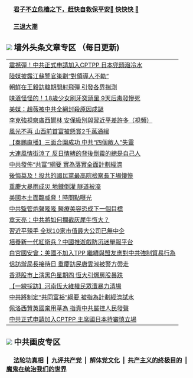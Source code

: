 
 ### &nbsp;&nbsp;&nbsp;&nbsp; [君子不立危樯之下，赶快自救保平安🍎 快快快 📩](https://github.com/pwgy/td/blob/master/README.md)

 ### &nbsp;&nbsp;&nbsp;&nbsp; [三退大潮](https://eqbpwckh.azureedge.net/?key=wjsottsjpndjwfkg&pin=65881581&ag=ogQuit&from=pw2) 

## <img src="https://img.icons8.com/cute-clipart/2x/circled-right.png"> 墙外头条文章专区 （每日更新)

<Table>
<tr><td colspan="2" align="left"><a href="https://eqbpwckh.azureedge.net/?ag=c1501599&key=wjsottsjpndjwfkg&from=pw2">震撼彈！中共正式申請加入CPTPP 日本兜頭潑冷水
</a></td></tr>
<tr><td colspan="2" align="left"><a href="https://eqbpwckh.azureedge.net/?ag=c1501583&key=wjsottsjpndjwfkg&from=pw2">陸媒披露江蘇警官策劃“對領導人不軌”
</a></td></tr>
<tr><td colspan="2" align="left"><a href="https://eqbpwckh.azureedge.net/?ag=c1501518&key=wjsottsjpndjwfkg&from=pw2">朝鮮在王毅訪韓期間射飛彈 引發各界揣測
</a></td></tr>
<tr><td colspan="2" align="left"><a href="https://eqbpwckh.azureedge.net/?ag=c1501592&key=wjsottsjpndjwfkg&from=pw2">味道怪怪的！18歲少女刷牙突頭暈 9天后毒發慘死
</a></td></tr>
<tr><td colspan="2" align="left"><a href="https://eqbpwckh.azureedge.net/?ag=c1501581&key=wjsottsjpndjwfkg&from=pw2">美媒：趙薇被中共全網封殺原因成謎
</a></td></tr>
<tr><td colspan="2" align="left"><a href="https://eqbpwckh.azureedge.net/?ag=c1501558&key=wjsottsjpndjwfkg&from=pw2">李克強視察廣西鬰林 安保級別與習近平差許多（視頻）
</a></td></tr>
<tr><td colspan="2" align="left"><a href="https://eqbpwckh.azureedge.net/?ag=c1501600&key=wjsottsjpndjwfkg&from=pw2">風光不再 山西前首富被懸賞2千萬通緝
</a></td></tr>
<tr><td colspan="2" align="left"><a href="https://eqbpwckh.azureedge.net/?ag=c1501616&key=wjsottsjpndjwfkg&from=pw2">【秦鵬直播】三面合圍成功 中共“四個敵人”失靈
</a></td></tr>
<tr><td colspan="2" align="left"><a href="https://eqbpwckh.azureedge.net/?ag=c1501612&key=wjsottsjpndjwfkg&from=pw2">大連風情街涼了 反日情緒的背後倒霉的總是自己人
</a></td></tr>
<tr><td colspan="2" align="left"><a href="https://eqbpwckh.azureedge.net/?ag=c1501614&key=wjsottsjpndjwfkg&from=pw2">中共發佈“共富”綱要 實為落實全面計劃經濟
</a></td></tr>
<tr><td colspan="2" align="left"><a href="https://eqbpwckh.azureedge.net/?ag=c1501598&key=wjsottsjpndjwfkg&from=pw2">後悔莫及！投共的國民黨最高院檢察長下場悽慘
</a></td></tr>
<tr><td colspan="2" align="left"><a href="https://eqbpwckh.azureedge.net/?ag=c1501582&key=wjsottsjpndjwfkg&from=pw2">重慶大暴雨成災 地鐵倒灌 隧道被淹
</a></td></tr>
<tr><td colspan="2" align="left"><a href="https://eqbpwckh.azureedge.net/?ag=c1501605&key=wjsottsjpndjwfkg&from=pw2">美國本土面臨威脅！時間點曝光
</a></td></tr>
<tr><td colspan="2" align="left"><a href="https://eqbpwckh.azureedge.net/?ag=c1501575&key=wjsottsjpndjwfkg&from=pw2">中共監管炮聲隆隆 醫療美容恐成下一個目標
</a></td></tr>
<tr><td colspan="2" align="left"><a href="https://eqbpwckh.azureedge.net/?ag=c1501557&key=wjsottsjpndjwfkg&from=pw2">章天亮：中共將如何攔截灰犀牛恆大？
</a></td></tr>
<tr><td colspan="2" align="left"><a href="https://eqbpwckh.azureedge.net/?ag=c1501597&key=wjsottsjpndjwfkg&from=pw2">習近平辣手 全球10家市值最大公司已無中企
</a></td></tr>
<tr><td colspan="2" align="left"><a href="https://eqbpwckh.azureedge.net/?ag=c1501610&key=wjsottsjpndjwfkg&from=pw2">培養新一代紅衛兵？中國推遊戲防沉迷舉報平台
</a></td></tr>
<tr><td colspan="2" align="left"><a href="https://eqbpwckh.azureedge.net/?ag=c1501607&key=wjsottsjpndjwfkg&from=pw2">白宮國安會：美國不加入TPP 繼續與盟友應對中共強制貿易行為
</a></td></tr>
<tr><td colspan="2" align="left"><a href="https://eqbpwckh.azureedge.net/?ag=c1501521&key=wjsottsjpndjwfkg&from=pw2">信訪辦局長接待日 重慶訪民唐雲淑被警方帶走
</a></td></tr>
<tr><td colspan="2" align="left"><a href="https://eqbpwckh.azureedge.net/?ag=c1501589&key=wjsottsjpndjwfkg&from=pw2">香港股市上演黑色星期四 恆大引爆房股暴跌
</a></td></tr>
<tr><td colspan="2" align="left"><a href="https://eqbpwckh.azureedge.net/?ag=c1501595&key=wjsottsjpndjwfkg&from=pw2">【一線採訪】河南恆大維權民眾遭暴力清場
</a></td></tr>
<tr><td colspan="2" align="left"><a href="https://eqbpwckh.azureedge.net/?ag=c1501601&key=wjsottsjpndjwfkg&from=pw2">中共將制定“共同富裕”綱要 被指為計劃經濟試水
</a></td></tr>
<tr><td colspan="2" align="left"><a href="https://eqbpwckh.azureedge.net/?ag=c1501602&key=wjsottsjpndjwfkg&from=pw2">佩洛西贊英國棄用華為 指責中共嚴控人民發聲
</a></td></tr>
<tr><td colspan="2" align="left"><a href="https://eqbpwckh.azureedge.net/?ag=c1501578&key=wjsottsjpndjwfkg&from=pw2">中共正式申請加入CPTPP 主席國日本持審慎立場
</a></td></tr>
 </Table>

 ## <img src="https://img.icons8.com/cute-clipart/2x/circled-right.png"> 中共画皮专区
 ### &nbsp;&nbsp;&nbsp;&nbsp; [法轮功真相](https://github.com/begood0513/basic/blob/master/README.md) &nbsp;|&nbsp; [九评共产党](https://github.com/begood0513/9ping.md/blob/master/README.md) &nbsp;|&nbsp; [解体党文化](https://github.com/begood0513/jtdwh.md/blob/master/README.md)   &nbsp;|&nbsp; [共产主义的终极目的](https://github.com/begood0513/gczydzjmd.md/blob/master/README.md) &nbsp;|&nbsp; [魔鬼在统治我们的世界](https://github.com/begood0513/gczydzjmd.md/blob/master/README.md) 
